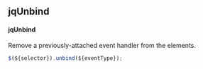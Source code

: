 ## jqUnbind
#### jqUnbind
Remove a previously-attached event handler from the elements.
```javascript
$(${selector}).unbind(${eventType});
```